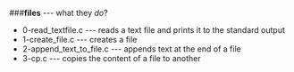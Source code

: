 ###**files**	---	what they _do_?
* 0-read_textfile.c	---	reads a text file and prints it
		     		to the standard output
* 1-create_file.c		---	creates a file
* 2-append_text_to_file.c	---	appends text at the end of a file
* 3-cp.c			---	copies the content of a file to another
